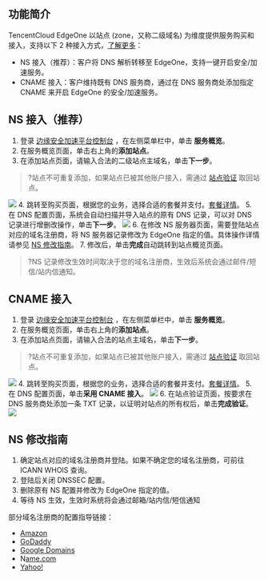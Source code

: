 ## 功能简介
TencentCloud EdgeOne 以站点 (zone，又称二级域名) 为维度提供服务购买和接入，支持以下 2 种接入方式，[了解更多]()：
- NS 接入（推荐）：客户将 DNS 解析转移至 EdgeOne，支持一键开启安全/加速服务。
- CNAME 接入：客户维持既有 DNS 服务商，通过在 DNS 服务商处添加指定 CNAME 来开启 EdgeOne 的安全/加速服务。






## NS 接入（推荐）

1. 登录 [边缘安全加速平台控制台](https://console.cloud.tencent.com/teo) ，在左侧菜单栏中，单击 **服务概览**。
2. 在服务概览页面，单击右上角的**添加站点**。
3. 在添加站点页面，请输入合法的二级站点主域名，单击**下一步**。
>?站点不可重复添加，如果站点已被其他账户接入，需通过 [站点验证](https://cloud.tencent.com/document/product/1552/70789) 取回站点。
>
![](https://qcloudimg.tencent-cloud.cn/raw/9cd35232f89edc7be81a188e41432968.png)
4. 跳转至购买页面，根据您的业务，选择合适的套餐并支付。[套餐详情]()。
5. 在 DNS 配置页面，系统会自动扫描并导入站点的原有 DNS 记录，可以对 DNS 记录进行增删改操作，单击**下一步**。
![](https://qcloudimg.tencent-cloud.cn/raw/be7ddf8d079f1952819079bb16d7d765.png)
6. 在修改 NS 服务器页面，需要登陆站点对应的域名注册商，将 NS 服务器记录修改为 EdgeOne 指定的值。具体操作详情请参见 [NS 修改指南](https://lookup.icann.org/)。
7. 修改后，单击**完成**自动跳转到站点概览页面。
>?NS 记录修改生效时间取决于您的域名注册商，生效后系统会通过邮件/短信/站内信通知。


## CNAME 接入
1. 登录 [边缘安全加速平台控制台](https://console.cloud.tencent.com/teo) ，在左侧菜单栏中，单击 **服务概览**。
2. 在服务概览页面，单击右上角的**添加站点**。
3. 在添加站点页面，请输入合法的站点主域名，单击**下一步**。
>?站点不可重复添加，如果站点已被其他账户接入，需通过 [站点验证](https://cloud.tencent.com/document/product/1552/70789) 取回站点。
>
![](https://qcloudimg.tencent-cloud.cn/raw/9cd35232f89edc7be81a188e41432968.png)
4. 跳转至购买页面，根据您的业务，选择合适的套餐并支付。[套餐详情]()。
5. 在 DNS 配置页面，单击**采用 CNAME 接入**。
![](https://qcloudimg.tencent-cloud.cn/raw/c0b310a56e2c7442ab259cc100c6129b.png)
6. 在站点验证页面，按要求在 DNS 服务商处添加一条 TXT 记录，以证明对站点的所有权后，单击**完成验证**。
![](https://qcloudimg.tencent-cloud.cn/raw/b797c208677d51fc5e465d77f20d9225.png)


## NS 修改指南
1. 确定站点对应的域名注册商并登陆。如果不确定您的域名注册商，可前往 ICANN WHOIS 查询。
2. 登陆后关闭 DNSSEC 配置。
3. 删除原有 NS 配置并修改为 EdgeOne 指定的值。
4. 等待 NS 生效，生效时系统将会通过邮箱/站内信/短信通知

部分域名注册商的配置指导链接：
- [Amazon](https://docs.aws.amazon.com/Route53/latest/DeveloperGuide/domain-name-servers-glue-records.html#domain-name-servers-glue-records-adding-changing)
- [GoDaddy](https://sg.godaddy.com/zh/help/change-nameservers-for-my-domains-664)
- [Google Domains](https://support.google.com/domains/answer/3290309?hl%3Den)
- N[ame.com](https://www.name.com/support/articles/205934547-changing-nameservers-for-dns-management)
- [Yahoo!](http://support.hostgator.com/articles/how-to-change-name-servers-with-yahoo-com)
